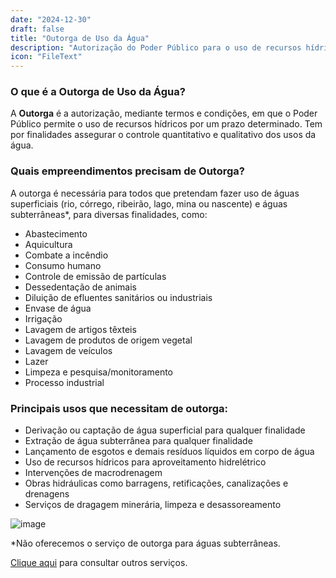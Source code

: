 ```yaml
---
date: "2024-12-30"
draft: false
title: "Outorga de Uso da Água"
description: "Autorização do Poder Público para o uso de recursos hídricos por prazo determinado"
icon: "FileText"
---
```


### O que é a Outorga de Uso da Água?

A **Outorga** é a autorização, mediante termos e condições, em que o Poder Público permite o uso de recursos hídricos por um prazo determinado. Tem por finalidades assegurar o controle quantitativo e qualitativo dos usos da água.

### Quais empreendimentos precisam de Outorga?

A outorga é necessária para todos que pretendam fazer uso de águas superficiais (rio, córrego, ribeirão, lago, mina ou nascente) e águas subterrâneas*, para diversas finalidades, como:

- Abastecimento
- Aquicultura
- Combate a incêndio
- Consumo humano
- Controle de emissão de partículas
- Dessedentação de animais
- Diluição de efluentes sanitários ou industriais
- Envase de água
- Irrigação
- Lavagem de artigos têxteis
- Lavagem de produtos de origem vegetal
- Lavagem de veículos
- Lazer
- Limpeza e pesquisa/monitoramento
- Processo industrial

### Principais usos que necessitam de outorga:

- Derivação ou captação de água superficial para qualquer finalidade
- Extração de água subterrânea para qualquer finalidade
- Lançamento de esgotos e demais resíduos líquidos em corpo de água
- Uso de recursos hídricos para aproveitamento hidrelétrico
- Intervenções de macrodrenagem
- Obras hidráulicas como barragens, retificações, canalizações e drenagens
- Serviços de dragagem minerária, limpeza e desassoreamento

![image](/images/bannerimage.webp)

*Não oferecemos o serviço de outorga para águas subterrâneas.

[Clique aqui](/servicos) para consultar outros serviços. 

